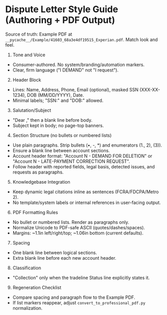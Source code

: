# Dispute Letter Style Guide (Authoring + PDF Output)

Source of truth: Example PDF at `__pycache__/Example/41603_68a3e4df19515_Experian.pdf`. Match look and feel.

1) Tone and Voice
- Consumer-authored. No system/branding/automation markers.
- Clear, firm language ("I DEMAND" not "I request").

2) Header Block
- Lines: Name, Address, Phone, Email (optional), masked SSN (XXX-XX-1234), DOB (MM/DD/YYYY), Date.
- Minimal labels; "SSN:" and "DOB:" allowed.

3) Salutation/Subject
- "Dear <Bureau>," then a blank line before body.
- Subject kept in body; no page-top banners.

4) Section Structure (no bullets or numbered lists)
- Use plain paragraphs. Strip bullets (•, -, *) and enumerators (1., 2), (3)).
- Ensure a blank line between account sections.
- Account header format: "Account N - DEMAND FOR DELETION" or "Account N - LATE-PAYMENT CORRECTION REQUEST".
- Follow header with reported fields, legal basis, detected issues, and requests as paragraphs.

5) Knowledgebase Integration
- Keep dynamic legal citations inline as sentences (FCRA/FDCPA/Metro 2).
- No template/system labels or internal references in user-facing output.

6) PDF Formatting Rules
- No bullet or numbered lists. Render as paragraphs only.
- Normalize Unicode to PDF-safe ASCII (quotes/dashes/spaces).
- Margins: ~1.1in left/right/top; ~1.06in bottom (current defaults).

7) Spacing
- One blank line between logical sections.
- Extra blank line before each new account header.

8) Classification
- "Collection" only when the tradeline Status line explicitly states it.

9) Regeneration Checklist
- Compare spacing and paragraph flow to the Example PDF.
- If list markers reappear, adjust `convert_to_professional_pdf.py` normalization.

